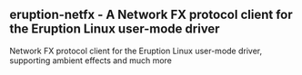 ## eruption-netfx - A Network FX protocol client for the Eruption Linux user-mode driver

Network FX protocol client for the Eruption Linux user-mode driver, supporting ambient effects and much more
